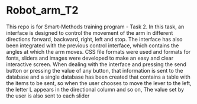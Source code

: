 # Robot_arm_T2
This repo is for Smart-Methods training program - Task 2.
In this task, an interface is designed to control the movement of the arm in different directions forward, backward, right, left and stop.
The interface has also been integrated with the previous control interface, which contains the angles at which the arm moves.
CSS file formats were used and formats for fonts, sliders and images were developed to make an easy and clear interactive screen.
When dealing with the interface and pressing the send button or pressing the value of any button, that information is sent to the database and a single database has been created that contains a table with the items to be sent, so when the user chooses to move the lever to the left, the letter L appears in the directional column and so on, The value set by the user is also sent to each slider
